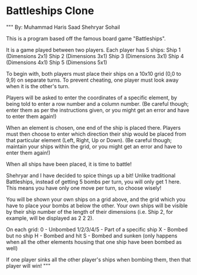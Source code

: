 # Battleships Clone
"""
By:
	Muhammad Haris Saad
	Shehryar Sohail

This is a program based off the famous board game "Battleships".

It is a game played between two players.
Each player has 5 ships:
	Ship 1 (Dimensions 2x1)
	Ship 2 (Dimensions 3x1)
	Ship 3 (Dimensions 3x1)
	Ship 4 (Dimensions 4x1)
	Ship 5 (Dimensions 5x1)


To begin with, both players must place their ships on a 10x10 grid (0,0 to 9,9) on separate turns.
To prevent cheating, one player must look away when it is the other's turn.

Players will be asked to enter the coordinates of a specific element, by being told to enter a row number and a column number.
(Be careful though; enter them as per the instructions given, or you might get an error and have to enter them again!)

When an element is chosen, one end of the ship is placed there. Players must then choose to enter which direction their ship would be placed from
that particular element (Left, Right, Up or Down).
(Be careful though; maintain your ships within the grid, or you might get an error and have to enter them again!)


When all ships have been placed, it is time to battle!

Shehryar and I have decided to spice things up a bit!
Unlike traditional Battleships, instead of getting 5 bombs per turn, you will only get 1 here.
This means you have only one move per turn, so choose wisely!

You will be shown your own ships on a grid above, and the grid which you have to place your bombs at below the other.
Your own ships will be visible by their ship number of the length of their dimensions (i.e. Ship 2, for example, will be displayed as  2 2 2).

On each grid:
	0 - Unbombed
	1/2/3/4/5 - Part of a specific ship
	X - Bombed but no ship
	H - Bombed and hit
	S - Bombed and sunken (only happens when all the other elements housing that one ship have been bombed as well)

If one player sinks all the other player's ships when bombing them, then that player will win!
"""

